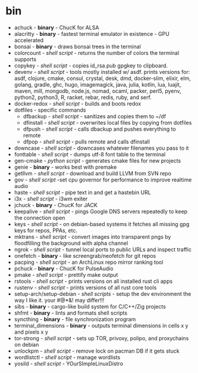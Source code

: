 # bin

- achuck - **binary** - ChucK for ALSA
- alacritty - **binary** - fastest terminal emulator in existence - GPU accelerated
- bonsai - **binary** - draws bonsai trees in the terminal
- colorcount - *shell script* - returns the number of colors the terminal supports
- copykey - *shell script* - copies id_rsa.pub gpgkey to clipboard.
- devenv - *shell script* - tools mostly installed w/ asdf. prints versions for:
    asdf, clojure, cmake, consul, crystal, desk, dmd, docker-slim, elixir, elm, golang, gradle, ghc,
    hugo, imagemagick, java, julia, kotlin, lua, luajit, maven, mill, mongodb, node.js, nomad, ocaml, packer, perl5, pyenv, python2, python3, R, racket, rebar, redis, ruby, and serf.
- docker-redox - *shell script* - builds and boots redox
- dotfiles - specific commands
  - dfbackup - *shell script* - sanitizes and copies them to ~/df
  - dfinstall - *shell script* - overwrites local files by copying from dotfiles
  - dfpush - *shell script* - calls dbackup and pushes everything to remote
  - dfpop - *shell script* - pulls remote and calls dfinstall
- downcase - *shell script* - downcases whatever filenames you pass to it
- fonttable - *shell script* - dumps utf-8 font table to the terminal
- gen-cmake - *python script* - generates cmake files for new projects
- genie - **binary** - works best with premake
- getllvm - *shell script* - download and build LLVM from SVN repo
- gov - *shell script* -set cpu governor for performance to improve realtime audio
- haste - *shell script* - pipe text in and get a hastebin URL
- i3x - *shell script* - i3wm exiter
- jchuck - **binary** - ChucK for JACK
- keepalive - *shell script* - pings Google DNS servers repeatedly to keep the connection open
- keys - *shell script* - on debian-based systems it fetches all missing gpg keys for repos, PPAs, etc.
- mktrans - *shell script* - convert images into transparent pngs by floodfilling the background with alpha channel
- ngrok - *shell script* - tunnel local ports to public URLs and inspect traffic
- onefetch - **binary** - like screengrab/neofetch for git repos
- pacping - *shell script* - an ArchLinux repo mirror ranking tool
- pchuck - **binary** - ChucK for PulseAudio
- pmake - *shell script* - prettify make output
- rstools - *shell script* - prints versions on all installed rust cli apps
- rustenv - *shell script* - prints versions of all rust core tools
- setup-arch/setup-debian - *shell scripts* - setup the dev environment the way I like it. your #@*&! may differ!!!
- sibs - **binary** - cargo-like build system for C/C++/Zig projects
- shfmt - **binary** - lints and formats shell scripts
- syncthing - **binary** - file synchronization program
- terminal_dimensions - **binary** - outputs terminal dimensions in cells x y and pixels x y
- tor-strong - *shell script* - sets up TOR, privoxy, polipo, and proxychains on debian
- unlockpm - *shell script* - remove lock on pacman DB if it gets stuck
- wordlistctl - *shell script* - manage wordlists
- yosild - *shell script* - YOurSImpleLinuxDistro

